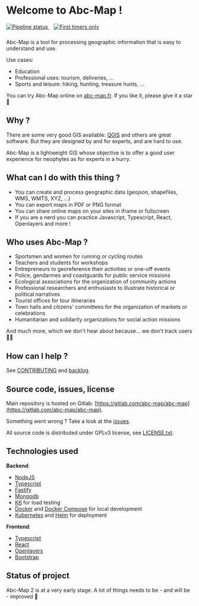 # Welcome to Abc-Map !

<div style="margin-bottom: 1.5rem">
  <a href="https://gitlab.com/abc-map/abc-map/-/commits/master">
    <img alt="Pipeline status" src="https://gitlab.com/abc-map/abc-map/badges/master/pipeline.svg" />
  </a>&nbsp;&nbsp;
  <a href="https://www.firsttimersonly.com/">
    <img alt="First timers only" src="https://img.shields.io/badge/first--timers--only-friendly-blue.svg?style=flat-square" />
  </a>
</div>

Abc-Map is a tool for processing geographic information that is easy to understand and use.

Use cases:

- Education
- Professional uses: tourism, deliveries, ...
- Sports and leisure: hiking, hunting, treasure hunts, ...

You can try Abc-Map online on [abc-map.fr](https://abc-map.fr). If you like it, please give it a star 🌟

## Why ?

There are some very good GIS available: [QGIS](https://www.qgis.org) and others are great software. But they are
designed by and for experts, and are hard to use.

Abc-Map is a lightweight GIS whose objective is to offer a good user experience for neophytes as for experts in a
hurry.

## What can I do with this thing ?

- You can create and process geographic data (geojson, shapefiles, WMS, WMTS, XYZ, ...)
- You can export maps in PDF or PNG format
- You can share online maps on your sites in iframe or fullscreen
- If you are a nerd you can practice Javascript, Typescript, React, Openlayers and more !

## Who uses Abc-Map ?

- Sportsmen and women for running or cycling routes
- Teachers and students for workshops
- Entrepreneurs to georeference their activities or one-off events
- Police, gendarmes and coastguards for public service missions
- Ecological associations for the organization of community actions
- Professional researchers and enthusiasts to illustrate historical or political narratives
- Tourist offices for tour itineraries
- Town halls and citizens' committees for the organization of markets or celebrations
- Humanitarian and solidarity organizations for social action missions

And much more, which we don't hear about because... we don't track users 👏👏

## How can I help ?

See [CONTRIBUTING](./CONTRIBUTING.md) and [backlog](./documentation/5_backlog.md).

## Source code, issues, license

Main repository is hosted on Gitlab: [https://gitlab.com/abc-map/abc-map](https://gitlab.com/abc-map/abc-map).

Something went wrong ? Take a look at the [issues](https://gitlab.com/abc-map/abc-map/-/issues).

All source code is distributed under GPLv3 license, see [LICENSE.txt](./LICENSE.txt).

## Technologies used

**Backend**:

- [NodeJS](https://nodejs.org/en/)
- [Typescript](https://www.typescriptlang.org/)
- [Fastify](https://www.fastify.io/)
- [Mongodb](https://www.mongodb.com/)
- [K6](https://k6.io/) for load testing
- [Docker](https://www.docker.com/) and [Docker Compose](https://docs.docker.com/compose/) for local development
- [Kubernetes](https://kubernetes.io/) and [Helm](https://helm.sh/) for deployment

**Frontend**:

- [Typescript](https://www.typescriptlang.org/)
- [React](https://reactjs.org/)
- [Openlayers](https://openlayers.org/)
- [Bootstrap](https://getbootstrap.com)

## Status of project

Abc-Map 2 is at a very early stage. A lot of things needs to be - and will be - improved 💪
